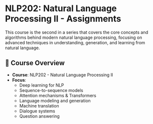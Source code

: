 # NLP202: Natural Language Processing II - Assignments

This course is the second in a series that covers the core concepts and algorithms behind modern natural language processing, focusing on advanced techniques in understanding, generation, and learning from natural language.

## 📘 Course Overview

- **Course**: NLP202 - Natural Language Processing II  
- **Focus**:  
  - Deep learning for NLP  
  - Sequence-to-sequence models  
  - Attention mechanisms & Transformers  
  - Language modeling and generation  
  - Machine translation  
  - Dialogue systems  
  - Question answering  
